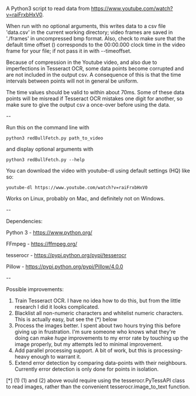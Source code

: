 A Python3 script to read data from https://www.youtube.com/watch?v=raiFrxbHxV0.

When run with no optional arguments, this writes data to a csv file 'data.csv' in the current working directory; video frames are saved in './frames' in uncompressed bmp format. Also, check to make sure that the default time offset () corresponds to the 00:00.000 clock time in the video frame for your file; if not pass it in with --timeoffset.

Because of compression in the Youtube video, and also due to imperfections in Tesseract OCR, some data points become corrupted and are not included in the output csv. A consequence of this is that the time intervals between points will not in general be uniform.

The time values should be valid to within about 70ms. Some of these data points will be misread if Tesseract OCR mistakes one digit for another, so make sure to give the output csv a once-over before using the data.

--

Run this on the command line with

```
python3 redBullFetch.py path_to_video
```
and display optional arguments with 

```
python3 redBullFetch.py --help
```

You can download the video with youtube-dl using default settings (HQ) like so:

```
youtube-dl https://www.youtube.com/watch?v=raiFrxbHxV0
```

Works on Linux, probably on Mac, and definitely not on Windows.

--

Dependencies:

Python 3 - https://www.python.org/

FFmpeg - https://ffmpeg.org/

tesserocr - https://pypi.python.org/pypi/tesserocr

Pillow - https://pypi.python.org/pypi/Pillow/4.0.0

--

Possible improvements:

1. Train Tesseract OCR. I have no idea how to do this, but from the little research I did it looks complicated.
2. Blacklist all non-numeric characters and whitelist numeric characters. This is actually easy, but see the (*) below
3. Process the images better. I spent about two hours trying this before giving up in frustration. I'm sure someone who knows what they're doing can make *huge* improvements to my error rate by touching up the image properly, but my attempts led to minimal improvement.
4. Add parallel processing support. A bit of work, but this is processing-heavy enough to warrant it.
5. Extend error detection by comparing data-points with their neighbours. Currently error detection is only done for points in isolation.

[*] (1) (1) and (2) above would require using the tesserocr.PyTessAPI class to read images, rather than the convenient tesserocr.image_to_text function.
